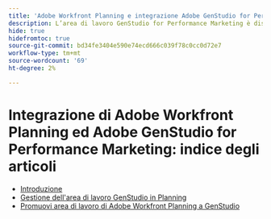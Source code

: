 ```yaml
---
title: 'Adobe Workfront Planning e integrazione Adobe GenStudio for Performance Marketing: indice degli articoli'
description: L’area di lavoro GenStudio for Performance Marketing è disponibile in Adobe Workfront Planning quando la tua azienda ha acquistato entrambi i prodotti. Gli articoli in questo elenco descrivono le funzionalità disponibili per questa integrazione.
hide: true
hidefromtoc: true
source-git-commit: bd34fe3404e590e74ecd666c039f78c0cc0d72e7
workflow-type: tm+mt
source-wordcount: '69'
ht-degree: 2%

---
```



<!--
Better metadata when published:

---
title: "Adobe Workfront Planning and Adobe GenStudio for Performance Marketing Integration: Article Index"
description: The GenStudio for Performance Marketing workspace is available in Adobe Workfront Planning when your company has purchased both products. The articles in this list describe the functionality available for this integration. 
feature: Workfront Planning
role: User, Admin
author: Alina
recommendations: noDisplay, noCatalog
---
-->

# Integrazione di Adobe Workfront Planning ed Adobe GenStudio for Performance Marketing: indice degli articoli

* [Introduzione](/help/quicksilver/planning/planning-and-genstudio-integration/get-started-with-workfront-planning-and-genstudio-integration.md)
* [Gestione dell&#39;area di lavoro GenStudio in Planning](/help/quicksilver/planning/planning-and-genstudio-integration/manage-gen-studio-workspace-in-planning.md)
* [Promuovi area di lavoro di Adobe Workfront Planning a GenStudio](/help/quicksilver/planning/planning-and-genstudio-integration/promote-planning-workspace-to-genstudio.md)
